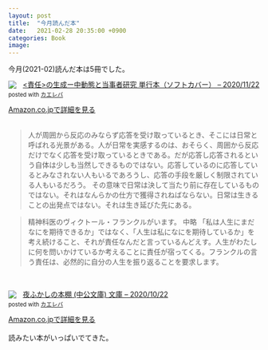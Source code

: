 ```yaml
---
layout: post
title:  "今月読んだ本"
date:   2021-02-28 20:35:00 +0900
categories: Book
image: 
---
```

今月(2021-02)読んだ本は5冊でした。<br>


<div class="krb-amzlt-box" style="margin-bottom:0px;"><div class="krb-amzlt-image" style="float:left;margin:0px 12px 1px 0px;"><a href="https://www.amazon.co.jp/dp/478851690X?&linkCode=li2&tag=peipeipe-22&linkId=f39341a22c5c2cb454916234030593a5&language=ja_JP&ref_=as_li_ss_il" target="_blank" rel="nofollow" rel="nofollow"><img border="0" src="//ws-fe.amazon-adsystem.com/widgets/q?_encoding=UTF8&ASIN=478851690X&Format= _SL250_&ID=AsinImage&MarketPlace=JP&ServiceVersion=20070822&WS=1&tag=peipeipe-22&language=ja_JP" ></a><img src="https://ir-jp.amazon-adsystem.com/e/ir?t=peipeipe-22&language=ja_JP&l=li2&o=9&a=478851690X" width="1" height="1" border="0" alt="" style="border:none !important; margin:0px !important;" /></div><div class="krb-amzlt-info" style="line-height:120%; margin-bottom: 10px"><div class="krb-amzlt-name" style="margin-bottom:10px;line-height:120%"><a href="https://www.amazon.co.jp/dp/478851690X?&linkCode=li2&tag=peipeipe-22&linkId=f39341a22c5c2cb454916234030593a5&language=ja_JP&ref_=as_li_ss_il" name="amazletlink" target="_blank" rel="nofollow" rel="nofollow"><責任>の生成ー中動態と当事者研究 単行本（ソフトカバー） – 2020/11/22</a><div class="krb-amzlt-powered-date" style="font-size:80%;margin-top:5px;line-height:120%">posted with <a href="https://kaereba.com/wind/" title="amazlet" target="_blank" rel="nofollow" rel="nofollow">カエレバ</a></div></div><div class="krb-amzlt-detail"></div><div class="krb-amzlt-sub-info" style="float: left;"><div class="krb-amzlt-link" style="margin-top: 5px"><a href="https://www.amazon.co.jp/dp/478851690X?&linkCode=li2&tag=peipeipe-22&linkId=f39341a22c5c2cb454916234030593a5&language=ja_JP&ref_=as_li_ss_il" name="amazletlink" target="_blank" rel="nofollow" rel="nofollow">Amazon.co.jpで詳細を見る</a></div></div></div><div class="krb-amzlt-footer" style="clear: left"></div></div><br>
<blockquote>
人が周囲から反応のみならず応答を受け取っているとき、そこには日常と呼ばれる光景がある。人が日常を実感するのは、おそらく、周囲から反応だけでなく応答を受け取っているときである。だが応答し応答されるという自体は少しも当然しできるものではない。応答しているのに応答しているとみなされない人もいるであろうし、応答の手段を厳しく制限されている人もいるだろう。
その意味で日常は決して当たり前に存在しているものではない。それはなんらかの仕方で獲得されねばならない。日常は生きることの出発点ではない。それは生き延びた先にある。
</blockquote>

<blockquote>
精神科医のヴィクトール・フランクルがいます。
中略
「私は人生にまだなにを期待できるか」ではなく、「人生は私になにを期待しているか」を考え続けること、それが責任なんだと言っているんどえす。人生がわたしに何を問いかけているか考えることに責任が宿ってくる。フランクルの言う責任は、必然的に自分の人生を振り返ることを要求します。
</blockquote>
<br>
<br>
<div class="krb-amzlt-box" style="margin-bottom:0px;"><div class="krb-amzlt-image" style="float:left;margin:0px 12px 1px 0px;"><a href="https://www.amazon.co.jp/dp/4122069726?&linkCode=li2&tag=peipeipe-22&linkId=05d6ee501129ca4f6b8e400e57853287&language=ja_JP&ref_=as_li_ss_il" target="_blank" rel="nofollow" rel="nofollow"><img border="0" src="//ws-fe.amazon-adsystem.com/widgets/q?_encoding=UTF8&ASIN=4122069726&Format= _SL250_&ID=AsinImage&MarketPlace=JP&ServiceVersion=20070822&WS=1&tag=peipeipe-22&language=ja_JP" ></a><img src="https://ir-jp.amazon-adsystem.com/e/ir?t=peipeipe-22&language=ja_JP&l=li2&o=9&a=4122069726" width="1" height="1" border="0" alt="" style="border:none !important; margin:0px !important;" /></div><div class="krb-amzlt-info" style="line-height:120%; margin-bottom: 10px"><div class="krb-amzlt-name" style="margin-bottom:10px;line-height:120%"><a href="https://www.amazon.co.jp/dp/4122069726?&linkCode=li2&tag=peipeipe-22&linkId=05d6ee501129ca4f6b8e400e57853287&language=ja_JP&ref_=as_li_ss_il" name="amazletlink" target="_blank" rel="nofollow" rel="nofollow">夜ふかしの本棚 (中公文庫) 文庫 – 2020/10/22</a><div class="krb-amzlt-powered-date" style="font-size:80%;margin-top:5px;line-height:120%">posted with <a href="https://kaereba.com/wind/" title="amazlet" target="_blank" rel="nofollow" rel="nofollow">カエレバ</a></div></div><div class="krb-amzlt-detail"></div><div class="krb-amzlt-sub-info" style="float: left;"><div class="krb-amzlt-link" style="margin-top: 5px"><a href="https://www.amazon.co.jp/dp/4122069726?&linkCode=li2&tag=peipeipe-22&linkId=05d6ee501129ca4f6b8e400e57853287&language=ja_JP&ref_=as_li_ss_il" name="amazletlink" target="_blank" rel="nofollow" rel="nofollow">Amazon.co.jpで詳細を見る</a></div></div></div><div class="krb-amzlt-footer" style="clear: left"></div></div><br>
読みたい本がいっぱいでてきた。